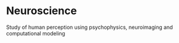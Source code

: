 # Neuroscience
Study of human perception using psychophysics, neuroimaging and computational modeling
